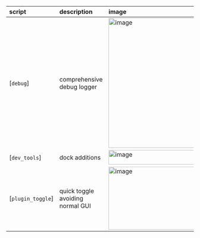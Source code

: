| script | description | image |
| :-     | :-          | :-      |
| [```debug```]| comprehensive debug logger | <img width="641" height="349" alt="image" src="https://github.com/user-attachments/assets/2f7788ae-012f-4977-915f-483c31da286c" /> |
| [```dev_tools```]| dock additions | <img width="305" height="39" alt="image" src="https://github.com/user-attachments/assets/2418dd56-add6-4aad-beb0-5a68014778e8" /> |
| [```plugin_toggle```]| quick toggle avoiding normal GUI | <img width="286" height="169" alt="image" src="https://github.com/user-attachments/assets/35b229b8-b83d-44e8-9849-a8f7db08f71f" /> |


